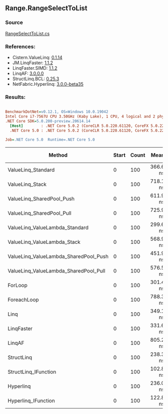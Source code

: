 ﻿## Range.RangeSelectToList

### Source
[RangeSelectToList.cs](../LinqBenchmarks/Range/RangeSelectToList.cs)

### References:
- Cistern.ValueLinq: [0.1.14](https://www.nuget.org/packages/Cistern.ValueLinq/0.1.14)
- JM.LinqFaster: [1.1.2](https://www.nuget.org/packages/JM.LinqFaster/1.1.2)
- LinqFaster.SIMD: [1.1.2](https://www.nuget.org/packages/LinqFaster.SIMD/1.0.3)
- LinqAF: [3.0.0.0](https://www.nuget.org/packages/LinqAF/3.0.0.0)
- StructLinq.BCL: [0.25.3](https://www.nuget.org/packages/StructLinq.BCL/0.25.3)
- NetFabric.Hyperlinq: [3.0.0-beta35](https://www.nuget.org/packages/NetFabric.Hyperlinq/3.0.0-beta35)

### Results:
``` ini

BenchmarkDotNet=v0.12.1, OS=Windows 10.0.19042
Intel Core i7-7567U CPU 3.50GHz (Kaby Lake), 1 CPU, 4 logical and 2 physical cores
.NET Core SDK=5.0.200-preview.20614.14
  [Host]        : .NET Core 5.0.2 (CoreCLR 5.0.220.61120, CoreFX 5.0.220.61120), X64 RyuJIT
  .NET Core 5.0 : .NET Core 5.0.2 (CoreCLR 5.0.220.61120, CoreFX 5.0.220.61120), X64 RyuJIT

Job=.NET Core 5.0  Runtime=.NET Core 5.0  

```
|                                Method | Start | Count |     Mean |    Error |   StdDev | Ratio | RatioSD |  Gen 0 | Gen 1 | Gen 2 | Allocated |
|-------------------------------------- |------ |------ |---------:|---------:|---------:|------:|--------:|-------:|------:|------:|----------:|
|                    ValueLinq_Standard |     0 |   100 | 366.6 ns |  1.69 ns |  1.50 ns |  1.22 |    0.01 | 0.2179 |     - |     - |     456 B |
|                       ValueLinq_Stack |     0 |   100 | 718.1 ns |  1.78 ns |  1.39 ns |  2.38 |    0.01 | 0.3319 |     - |     - |     696 B |
|             ValueLinq_SharedPool_Push |     0 |   100 | 611.9 ns |  2.71 ns |  2.53 ns |  2.03 |    0.01 | 0.2174 |     - |     - |     456 B |
|             ValueLinq_SharedPool_Pull |     0 |   100 | 725.9 ns |  1.57 ns |  1.31 ns |  2.41 |    0.01 | 0.2174 |     - |     - |     456 B |
|        ValueLinq_ValueLambda_Standard |     0 |   100 | 299.6 ns |  1.43 ns |  1.20 ns |  0.99 |    0.00 | 0.2179 |     - |     - |     456 B |
|           ValueLinq_ValueLambda_Stack |     0 |   100 | 568.9 ns |  2.93 ns |  2.44 ns |  1.89 |    0.01 | 0.3319 |     - |     - |     696 B |
| ValueLinq_ValueLambda_SharedPool_Push |     0 |   100 | 451.9 ns |  1.14 ns |  1.01 ns |  1.50 |    0.01 | 0.2179 |     - |     - |     456 B |
| ValueLinq_ValueLambda_SharedPool_Pull |     0 |   100 | 576.5 ns |  1.43 ns |  1.34 ns |  1.91 |    0.01 | 0.2174 |     - |     - |     456 B |
|                               ForLoop |     0 |   100 | 301.4 ns |  1.59 ns |  1.41 ns |  1.00 |    0.00 | 0.5660 |     - |     - |    1184 B |
|                           ForeachLoop |     0 |   100 | 788.3 ns |  2.81 ns |  2.35 ns |  2.61 |    0.01 | 0.5922 |     - |     - |    1240 B |
|                                  Linq |     0 |   100 | 349.1 ns |  1.34 ns |  1.18 ns |  1.16 |    0.01 | 0.2599 |     - |     - |     544 B |
|                            LinqFaster |     0 |   100 | 331.6 ns |  3.23 ns |  2.86 ns |  1.10 |    0.01 | 0.6232 |     - |     - |    1304 B |
|                                LinqAF |     0 |   100 | 805.2 ns | 15.45 ns | 12.90 ns |  2.67 |    0.05 | 0.5655 |     - |     - |    1184 B |
|                            StructLinq |     0 |   100 | 238.3 ns |  0.89 ns |  0.83 ns |  0.79 |    0.00 | 0.2446 |     - |     - |     512 B |
|                  StructLinq_IFunction |     0 |   100 | 102.8 ns |  0.44 ns |  0.41 ns |  0.34 |    0.00 | 0.2180 |     - |     - |     456 B |
|                             Hyperlinq |     0 |   100 | 236.0 ns |  0.78 ns |  0.69 ns |  0.78 |    0.00 | 0.2179 |     - |     - |     456 B |
|                   Hyperlinq_IFunction |     0 |   100 | 122.8 ns |  1.19 ns |  1.12 ns |  0.41 |    0.00 | 0.2179 |     - |     - |     456 B |
